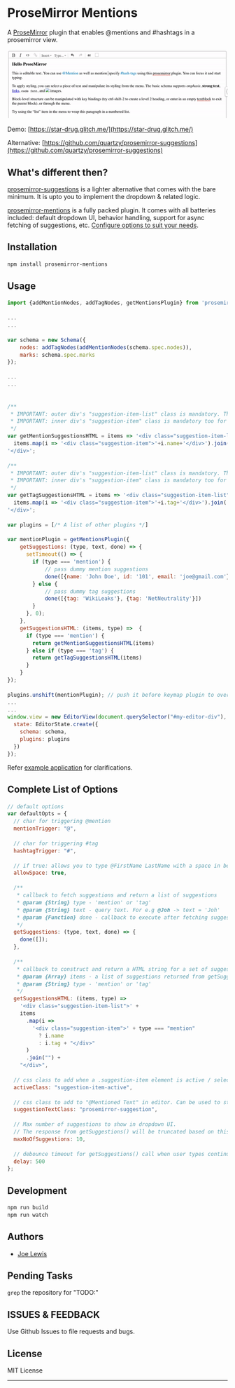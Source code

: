 # ProseMirror Mentions

A [ProseMirror](https://prosemirror.net/) plugin that enables @mentions and #hashtags in a prosemirror view.

![](prosemirror-mentions.gif)

Demo: [https://star-drug.glitch.me/](https://star-drug.glitch.me/)

Alternative: [https://github.com/quartzy/prosemirror-suggestions](https://github.com/quartzy/prosemirror-suggestions)

## What's different then?

[prosemirror-suggestions](https://github.com/quartzy/prosemirror-suggestions) is a lighter alternative that comes with the bare minimum. It is upto you to implement the dropdown & related logic.

[prosemirror-mentions](https://github.com/joelewis/prosemirror-mentions) is a fully packed plugin. It comes with all batteries included: default dropdown UI, behavior handling, support for async fetching of suggestions, etc. [Configure options to suit your needs](#complete-list-of-options).

## Installation

```bash
npm install prosemirror-mentions
```

## Usage

```js
import {addMentionNodes, addTagNodes, getMentionsPlugin} from 'prosemirror-mentions'

...
...

var schema = new Schema({
    nodes: addTagNodes(addMentionNodes(schema.spec.nodes)),
    marks: schema.spec.marks
});

...
...


/**
 * IMPORTANT: outer div's "suggestion-item-list" class is mandatory. The plugin uses this class for querying.
 * IMPORTANT: inner div's "suggestion-item" class is mandatory too for the same reasons
 */
var getMentionSuggestionsHTML = items => '<div class="suggestion-item-list">'+
  items.map(i => '<div class="suggestion-item">'+i.name+'</div>').join('')+
'</div>';

/**
 * IMPORTANT: outer div's "suggestion-item-list" class is mandatory. The plugin uses this class for querying.
 * IMPORTANT: inner div's "suggestion-item" class is mandatory too for the same reasons
 */
var getTagSuggestionsHTML = items => '<div class="suggestion-item-list">'+
  items.map(i => '<div class="suggestion-item">'+i.tag+'</div>').join('')+
'</div>';

var plugins = [/* A list of other plugins */]

var mentionPlugin = getMentionsPlugin({
    getSuggestions: (type, text, done) => {
      setTimeout(() => {
        if (type === 'mention') {
            // pass dummy mention suggestions
            done([{name: 'John Doe', id: '101', email: 'joe@gmail.com'}, {name: 'Joe Lewis', id: '102', email: 'lewis@gmail.com'}])
        } else {
            // pass dummy tag suggestions
            done([{tag: 'WikiLeaks'}, {tag: 'NetNeutrality'}])
        }
      }, 0);
    },
    getSuggestionsHTML: (items, type) =>  {
      if (type === 'mention') {
        return getMentionSuggestionsHTML(items)
      } else if (type === 'tag') {
        return getTagSuggestionsHTML(items)
      }
    }
});

plugins.unshift(mentionPlugin); // push it before keymap plugin to override keydown handlers
...
...
window.view = new EditorView(document.querySelector("#my-editor-div"), {
  state: EditorState.create({
    schema: schema,
    plugins: plugins
  })
});
```

Refer [example application](https://github.com/joelewis/prosemirror-mentions/tree/master/example) for clarifications.

## Complete List of Options

```js
// default options
var defaultOpts = {
  // char for triggering @mention
  mentionTrigger: "@",

  // char for triggering #tag
  hashtagTrigger: "#",

  // if true: allows you to type @FirstName LastName with a space in between.
  allowSpace: true,

  /**
   * callback to fetch suggestions and return a list of suggestions
   * @param {String} type - 'mention' or 'tag'
   * @param {String} text - query text. For e.g @Joh -> text = 'Joh'
   * @param {Function} done - callback to execute after fetching suggestions (ideally from ajax requests)
   */
  getSuggestions: (type, text, done) => {
    done([]);
  },

  /**
   * callback to construct and return a HTML string for a set of suggestions
   * @param {Array} items - a list of suggestions returned from getSuggestions()
   * @param {String} type - 'mention' or 'tag'
   */
  getSuggestionsHTML: (items, type) =>
    '<div class="suggestion-item-list">' +
    items
      .map(i =>
        '<div class="suggestion-item">' + type === "mention"
          ? i.name
          : i.tag + "</div>"
      )
      .join("") +
    "</div>",

  // css class to add when a .suggestion-item element is active / selected.
  activeClass: "suggestion-item-active",

  // css class to add to "@Mentioned Text" in editor. Can be used to style, the current active @mention content.
  suggestionTextClass: "prosemirror-suggestion",

  // Max number of suggestions to show in dropdown UI.
  // The response from getSuggestions() will be truncated based on this value.
  maxNoOfSuggestions: 10,

  // debounce timeout for getSuggestions() call when user types continuously
  delay: 500
};
```

## Development

```bash
npm run build
npm run watch
```

## Authors

- [Joe Lewis](https://github.com/joelewis)

## Pending Tasks

`grep` the repository for "TODO:"

## ISSUES & FEEDBACK

Use Github Issues to file requests and bugs.

## License

MIT License

-------
